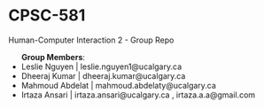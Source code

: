 # CPSC-581
Human-Computer Interaction 2 - Group Repo

<div>
<ul><b>Group Members</b>:
<div>
<li>Leslie Nguyen | leslie.nguyen1@ucalgary.ca</li>
<li>Dheeraj Kumar | dheeraj.kumar@ucalgary.ca</li>
<li>Mahmoud Abdelat | mahmoud.abdelaty@ucalgary.ca</li>
<li>Irtaza Ansari | irtaza.ansari@ucalgary.ca , irtaza.a.a@gmail.com</li>
</ul>
</div>
</div>
